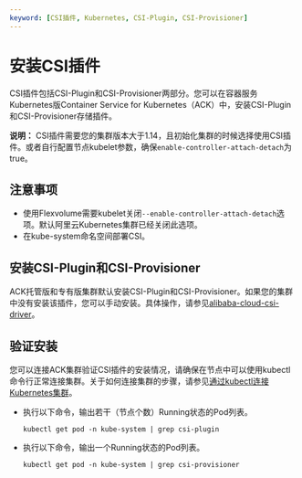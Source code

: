 ```yaml
---
keyword: [CSI插件, Kubernetes, CSI-Plugin, CSI-Provisioner]
---
```


# 安装CSI插件

CSI插件包括CSI-Plugin和CSI-Provisioner两部分。您可以在容器服务Kubernetes版Container Service for Kubernetes（ACK）中，安装CSI-Plugin和CSI-Provisioner存储插件。

**说明：** CSI插件需要您的集群版本大于1.14，且初始化集群的时候选择使用CSI插件。或者自行配置节点kubelet参数，确保`enable-controller-attach-detach`为true。

## 注意事项

-   使用Flexvolume需要kubelet关闭`--enable-controller-attach-detach`选项。默认阿里云Kubernetes集群已经关闭此选项。
-   在kube-system命名空间部署CSI。

## 安装CSI-Plugin和CSI-Provisioner

ACK托管版和专有版集群默认安装CSI-Plugin和CSI-Provisioner。如果您的集群中没有安装该插件，您可以手动安装。具体操作，请参见[alibaba-cloud-csi-driver](https://github.com/kubernetes-sigs/alibaba-cloud-csi-driver/blob/master/README.md)。

## 验证安装

您可以连接ACK集群验证CSI插件的安装情况，请确保在节点中可以使用kubectl命令行正常连接集群。关于如何连接集群的步骤，请参见[通过kubectl连接Kubernetes集群](/cn.zh-CN/Kubernetes集群用户指南/集群/连接集群/通过kubectl连接Kubernetes集群.md)。

-   执行以下命令，输出若干（节点个数）Running状态的Pod列表。

    ```
    kubectl get pod -n kube-system | grep csi-plugin
    ```

-   执行以下命令，输出一个Running状态的Pod列表。

    ```
    kubectl get pod -n kube-system | grep csi-provisioner
    ```



